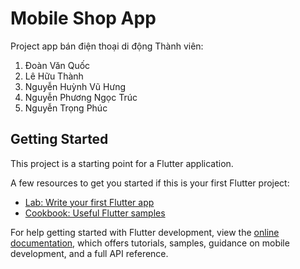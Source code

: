 # Mobile Shop App

Project app bán điện thoại di động
Thành viên: 
1. Đoàn Văn Quốc
2. Lê Hữu Thành
3. Nguyễn Huỳnh Vũ Hưng
4. Nguyễn Phương Ngọc Trúc
5. Nguyễn Trọng Phúc

## Getting Started

This project is a starting point for a Flutter application.

A few resources to get you started if this is your first Flutter project:

- [Lab: Write your first Flutter app](https://docs.flutter.dev/get-started/codelab)
- [Cookbook: Useful Flutter samples](https://docs.flutter.dev/cookbook)

For help getting started with Flutter development, view the
[online documentation](https://docs.flutter.dev/), which offers tutorials,
samples, guidance on mobile development, and a full API reference.
